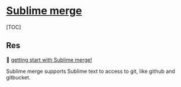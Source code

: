 # [Sublime merge](https://www.sublimemerge.com)

[TOC]


## Res
🎯 [getting start with Sublime merge!](https://www.sublimemerge.com/docs/getting_started)

Sublime merge supports Sublime text to access to git, like github and gitbucket.


